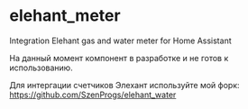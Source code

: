 # elehant_meter
Integration Elehant gas and water meter for Home Assistant

На данный момент компонент в разработке и не готов к использованию.

Для интергации счетчиков Элехант используйте мой форк: https://github.com/SzenProgs/elehant_water
